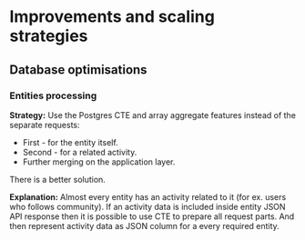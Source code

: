 # Improvements and scaling strategies

## Database optimisations

### Entities processing


**Strategy:**
Use the Postgres CTE and array aggregate features instead of the separate requests: 
* First - for the entity itself.
* Second - for a related activity.
* Further merging on the application layer. 

There is a better solution.

**Explanation:**
Almost every entity has an activity related to it (for ex. users who follows community).
If an activity data is included inside entity JSON API response then it is possible to use CTE to prepare all request
parts. And then represent activity data as JSON column for a every required entity.
